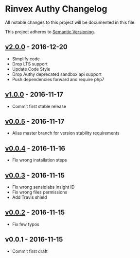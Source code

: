 # Rinvex Authy Changelog

All notable changes to this project will be documented in this file.

This project adheres to [Semantic Versioning](CONTRIBUTING.md).


## [v2.0.0] - 2016-12-20
- Simplify code
- Drop LTS support
- Update Code Style
- Drop Authy deprecated sandbox api support
- Push dependencies forward and require php7

## [v1.0.0] - 2016-11-17
- Commit first stable release

## [v0.0.5] - 2016-11-17
- Alias master branch for version stability requirements

## [v0.0.4] - 2016-11-16
- Fix wrong installation steps

## [v0.0.3] - 2016-11-15
- Fix wrong sensiolabs insight ID
- Fix wrong files permissions
- Add Travis shield

## [v0.0.2] - 2016-11-15
- Fix few typos

## v0.0.1 - 2016-11-15
- Commit first draft

[v2.0.0]: https://github.com/rinvex/laravel-authy/compare/v1.0.0...v2.0.0
[v1.0.0]: https://github.com/rinvex/laravel-authy/compare/v0.0.5...v1.0.0
[v0.0.5]: https://github.com/rinvex/laravel-authy/compare/v0.0.4...v0.0.5
[v0.0.4]: https://github.com/rinvex/laravel-authy/compare/v0.0.3...v0.0.4
[v0.0.3]: https://github.com/rinvex/laravel-authy/compare/v0.0.2...v0.0.3
[v0.0.2]: https://github.com/rinvex/laravel-authy/compare/v0.0.1...v0.0.2
